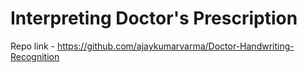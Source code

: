 # Interpreting Doctor's Prescription

Repo link - https://github.com/ajaykumarvarma/Doctor-Handwriting-Recognition
